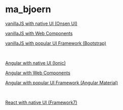 # ma_bjoern

[vanillaJS with native UI (Onsen UI)](./vanilla-nui)

[vanillaJS with Web Components](./vanilla-wc)

[vanillaJS with popular UI Framework (Bootstrap)](./vanilla-fw)

<br>

[Angular with native UI (Ionic)](./angular-nui)

[Angular with Web Components](./angular-wc)

[Angular with popular UI Framework (Angular Material)](./angular-fw)

<br>

[React with native UI (Framework7)](./react-nui)
